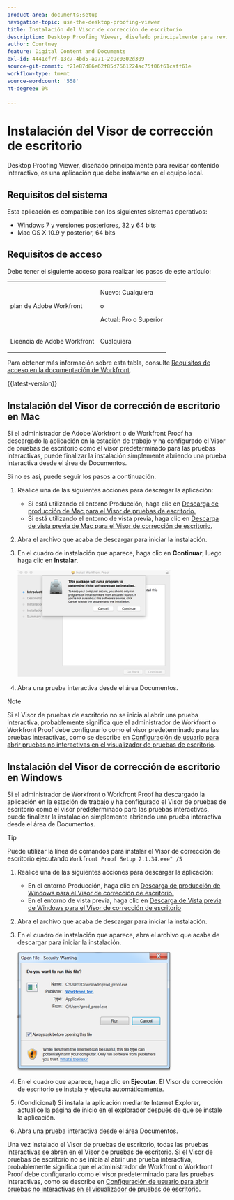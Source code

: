 ```yaml
---
product-area: documents;setup
navigation-topic: use-the-desktop-proofing-viewer
title: Instalación del Visor de corrección de escritorio
description: Desktop Proofing Viewer, diseñado principalmente para revisar contenido interactivo, es una aplicación que debe instalarse en el equipo local.
author: Courtney
feature: Digital Content and Documents
exl-id: 4441cf7f-13c7-4bd5-a971-2c9c0302d309
source-git-commit: f21e87d86e62f85d7661224ac75f06f61caff61e
workflow-type: tm+mt
source-wordcount: '558'
ht-degree: 0%

---
```


# Instalación del Visor de corrección de escritorio

<!--Audited: 12/2023-->

Desktop Proofing Viewer, diseñado principalmente para revisar contenido interactivo, es una aplicación que debe instalarse en el equipo local.

## Requisitos del sistema

Esta aplicación es compatible con los siguientes sistemas operativos:

* Windows 7 y versiones posteriores, 32 y 64 bits
* Mac OS X 10.9 y posterior, 64 bits

## Requisitos de acceso

Debe tener el siguiente acceso para realizar los pasos de este artículo:

<table style="table-layout:auto"> 
 <col> 
 <col> 
 <tbody> 
  <tr> 
   <td role="rowheader">plan de Adobe Workfront</td> 
   <td> <p>Nuevo: Cualquiera</p> <p>o</p> <p>Actual: Pro o Superior</p> </td> 
  </tr> 
  <tr> 
   <td role="rowheader">Licencia de Adobe Workfront</td> 
   <td> <p>Cualquiera</p></td> 
  </tr> 
 </tbody> 
</table>

Para obtener más información sobre esta tabla, consulte [Requisitos de acceso en la documentación de Workfront](/help/quicksilver/administration-and-setup/add-users/access-levels-and-object-permissions/access-level-requirements-in-documentation.md).

{{latest-version}}

## Instalación del Visor de corrección de escritorio en Mac

Si el administrador de Adobe Workfront o de Workfront Proof ha descargado la aplicación en la estación de trabajo y ha configurado el Visor de pruebas de escritorio como el visor predeterminado para las pruebas interactivas, puede finalizar la instalación simplemente abriendo una prueba interactiva desde el área de Documentos.

Si no es así, puede seguir los pasos a continuación.

1. Realice una de las siguientes acciones para descargar la aplicación:

   * Si está utilizando el entorno Producción, haga clic en [Descarga de producción de Mac para el Visor de pruebas de escritorio.](https://assets.proofhq.com/nativeviewer/desktop_viewer/Workfront+Proof-2.1.34.pkg)
   * Si está utilizando el entorno de vista previa, haga clic en [Descarga de vista previa de Mac para el Visor de corrección de escritorio.](https://assets.preview.proofhq.com/nativeviewer/desktop_viewer/Workfront+Proof+Preview-2.1.34.pkg)

1. Abra el archivo que acaba de descargar para iniciar la instalación.
1. En el cuadro de instalación que aparece, haga clic en **Continuar**, luego haga clic en **Instalar**.

   ![00000776.png](assets/00000776-350x244.png)

1. Abra una prueba interactiva desde el área Documentos.

>[!NOTE]
>
>Si el Visor de pruebas de escritorio no se inicia al abrir una prueba interactiva, probablemente significa que el administrador de Workfront o Workfront Proof debe configurarlo como el visor predeterminado para las pruebas interactivas, como se describe en [Configuración de usuario para abrir pruebas no interactivas en el visualizador de pruebas de escritorio](../../../workfront-proof/wp-work-proofsfiles/review-proofs-dpv/destop-proofing-viewer.md#user-setting-for-opening-non-interactive-proofs-in-the-desktop-proofing-viewer).

## Instalación del Visor de corrección de escritorio en Windows

Si el administrador de Workfront o Workfront Proof ha descargado la aplicación en la estación de trabajo y ha configurado el Visor de pruebas de escritorio como el visor predeterminado para las pruebas interactivas, puede finalizar la instalación simplemente abriendo una prueba interactiva desde el área de Documentos.

>[!TIP]
>
>Puede utilizar la línea de comandos para instalar el Visor de corrección de escritorio ejecutando `Workfront Proof Setup 2.1.34.exe" /S`

1. Realice una de las siguientes acciones para descargar la aplicación:

   * En el entorno Producción, haga clic en [Descarga de producción de Windows para el Visor de corrección de escritorio.](https://assets.proofhq.com/nativeviewer/desktop_viewer/Workfront+Proof+Setup+2.1.34.exe)
   * En el entorno de vista previa, haga clic en [Descarga de Vista previa de Windows para el Visor de corrección de escritorio](https://assets.preview.proofhq.com/nativeviewer/desktop_viewer/Workfront+Proof+Preview+Setup+2.1.34.exe)

1. Abra el archivo que acaba de descargar para iniciar la instalación.
1. En el cuadro de instalación que aparece, abra el archivo que acaba de descargar para iniciar la instalación.

   ![Screen_Shot_2018-05-02_at_10.56.55_AM.png](assets/screen-shot-2018-05-02-at-10.56.55-am-350x271.png)

1. En el cuadro que aparece, haga clic en **Ejecutar**. El Visor de corrección de escritorio se instala y ejecuta automáticamente.
1. (Condicional) Si instala la aplicación mediante Internet Explorer, actualice la página de inicio en el explorador después de que se instale la aplicación.
1. Abra una prueba interactiva desde el área Documentos.

Una vez instalado el Visor de pruebas de escritorio, todas las pruebas interactivas se abren en el Visor de pruebas de escritorio. Si el Visor de pruebas de escritorio no se inicia al abrir una prueba interactiva, probablemente significa que el administrador de Workfront o Workfront Proof debe configurarlo como el visor predeterminado para las pruebas interactivas, como se describe en [Configuración de usuario para abrir pruebas no interactivas en el visualizador de pruebas de escritorio](../../../workfront-proof/wp-work-proofsfiles/review-proofs-dpv/destop-proofing-viewer.md#user-setting-for-launching-non-interactive-proofs).
